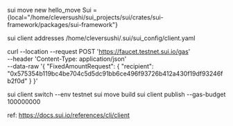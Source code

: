 sui move new hello_move
Sui = {local="/home/cleversushi/sui_projects/sui/crates/sui-framework/packages/sui-framework"}

sui client addresses
/home/cleversushi/.sui/sui_config/client.yaml

curl --location --request POST 'https://faucet.testnet.sui.io/gas' \
--header 'Content-Type: application/json' \
--data-raw '{
    "FixedAmountRequest": {
        "recipient": "0x575354b119bc4be704c5d5dc91bb6ce496f93726b412a430f19df93246fb2f0d"
    }
}'

sui client switch --env testnet
sui move build
sui client publish --gas-budget 100000000

ref: https://docs.sui.io/references/cli/client